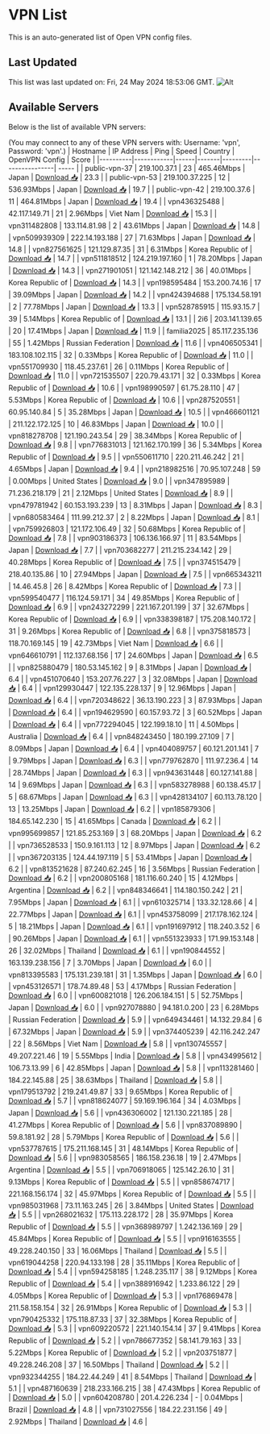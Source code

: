 # VPN List

This is an auto-generated list of Open VPN config files.

## Last Updated

This list was last updated on: Fri, 24 May 2024 18:53:06 GMT.
![Alt](https://repobeats.axiom.co/api/embed/186b98318ef1479477931607c1ad7d823f12451f.svg "Repobeats analytics image")

## Available Servers

Below is the list of available VPN servers:

(You may connect to any of these VPN servers with: Username: 'vpn', Password: 'vpn'.)
| Hostname | IP Address | Ping | Speed | Country | OpenVPN Config | Score |
|----------|------------|------|-------|---------|----------------| ----- |
| public-vpn-37 | 219.100.37.1 | 23 | 465.46Mbps | Japan | [Download 📥](./configs/server_0_JP.ovpn) | 23.3 |
| public-vpn-53 | 219.100.37.225 | 12 | 536.93Mbps | Japan | [Download 📥](./configs/server_1_JP.ovpn) | 19.7 |
| public-vpn-42 | 219.100.37.6 | 11 | 464.81Mbps | Japan | [Download 📥](./configs/server_2_JP.ovpn) | 19.4 |
| vpn436325488 | 42.117.149.71 | 21 | 2.96Mbps | Viet Nam | [Download 📥](./configs/server_3_VN.ovpn) | 15.3 |
| vpn311482808 | 133.114.81.98 | 2 | 43.61Mbps | Japan | [Download 📥](./configs/server_4_JP.ovpn) | 14.8 |
| vpn509939309 | 222.14.193.188 | 27 | 71.63Mbps | Japan | [Download 📥](./configs/server_5_JP.ovpn) | 14.8 |
| vpn827561625 | 121.129.87.35 | 31 | 6.31Mbps | Korea Republic of | [Download 📥](./configs/server_6_KR.ovpn) | 14.7 |
| vpn511818512 | 124.219.197.160 | 1 | 78.20Mbps | Japan | [Download 📥](./configs/server_7_JP.ovpn) | 14.3 |
| vpn271901051 | 121.142.148.212 | 36 | 40.01Mbps | Korea Republic of | [Download 📥](./configs/server_8_KR.ovpn) | 14.3 |
| vpn198595484 | 153.200.74.16 | 17 | 39.09Mbps | Japan | [Download 📥](./configs/server_9_JP.ovpn) | 14.2 |
| vpn424394688 | 175.134.58.191 | 2 | 77.78Mbps | Japan | [Download 📥](./configs/server_10_JP.ovpn) | 13.3 |
| vpn528785915 | 115.93.15.7 | 39 | 5.14Mbps | Korea Republic of | [Download 📥](./configs/server_11_KR.ovpn) | 13.1 |
| 2i6 | 203.141.139.65 | 20 | 17.41Mbps | Japan | [Download 📥](./configs/server_12_JP.ovpn) | 11.9 |
| familia2025 | 85.117.235.136 | 55 | 1.42Mbps | Russian Federation | [Download 📥](./configs/server_13_RU.ovpn) | 11.6 |
| vpn406505341 | 183.108.102.115 | 32 | 0.33Mbps | Korea Republic of | [Download 📥](./configs/server_14_KR.ovpn) | 11.0 |
| vpn551709930 | 118.45.237.61 | 26 | 0.11Mbps | Korea Republic of | [Download 📥](./configs/server_15_KR.ovpn) | 11.0 |
| vpn721535507 | 220.79.43.171 | 32 | 0.33Mbps | Korea Republic of | [Download 📥](./configs/server_16_KR.ovpn) | 10.6 |
| vpn198990597 | 61.75.28.110 | 47 | 5.53Mbps | Korea Republic of | [Download 📥](./configs/server_17_KR.ovpn) | 10.6 |
| vpn287520551 | 60.95.140.84 | 5 | 35.28Mbps | Japan | [Download 📥](./configs/server_18_JP.ovpn) | 10.5 |
| vpn466601121 | 211.122.172.125 | 10 | 46.83Mbps | Japan | [Download 📥](./configs/server_19_JP.ovpn) | 10.0 |
| vpn818278708 | 121.190.243.54 | 29 | 38.34Mbps | Korea Republic of | [Download 📥](./configs/server_20_KR.ovpn) | 9.8 |
| vpn776831013 | 121.162.170.199 | 36 | 5.34Mbps | Korea Republic of | [Download 📥](./configs/server_21_KR.ovpn) | 9.5 |
| vpn550611710 | 220.211.46.242 | 21 | 4.65Mbps | Japan | [Download 📥](./configs/server_22_JP.ovpn) | 9.4 |
| vpn218982516 | 70.95.107.248 | 59 | 0.00Mbps | United States | [Download 📥](./configs/server_23_US.ovpn) | 9.0 |
| vpn347895989 | 71.236.218.179 | 21 | 2.12Mbps | United States | [Download 📥](./configs/server_24_US.ovpn) | 8.9 |
| vpn479781942 | 60.153.193.239 | 13 | 8.31Mbps | Japan | [Download 📥](./configs/server_25_JP.ovpn) | 8.3 |
| vpn680583464 | 111.99.212.37 | 2 | 8.22Mbps | Japan | [Download 📥](./configs/server_26_JP.ovpn) | 8.1 |
| vpn759926803 | 121.172.106.49 | 32 | 50.68Mbps | Korea Republic of | [Download 📥](./configs/server_27_KR.ovpn) | 7.8 |
| vpn903186373 | 106.136.166.97 | 11 | 83.54Mbps | Japan | [Download 📥](./configs/server_28_JP.ovpn) | 7.7 |
| vpn703682277 | 211.215.234.142 | 29 | 40.28Mbps | Korea Republic of | [Download 📥](./configs/server_29_KR.ovpn) | 7.5 |
| vpn374515479 | 218.40.135.86 | 10 | 27.94Mbps | Japan | [Download 📥](./configs/server_30_JP.ovpn) | 7.5 |
| vpn665343211 | 14.46.45.8 | 26 | 8.42Mbps | Korea Republic of | [Download 📥](./configs/server_31_KR.ovpn) | 7.3 |
| vpn599540477 | 116.124.59.171 | 34 | 49.85Mbps | Korea Republic of | [Download 📥](./configs/server_32_KR.ovpn) | 6.9 |
| vpn243272299 | 221.167.201.199 | 37 | 32.67Mbps | Korea Republic of | [Download 📥](./configs/server_33_KR.ovpn) | 6.9 |
| vpn338398187 | 175.208.140.172 | 31 | 9.26Mbps | Korea Republic of | [Download 📥](./configs/server_34_KR.ovpn) | 6.8 |
| vpn375818573 | 118.70.169.145 | 19 | 42.73Mbps | Viet Nam | [Download 📥](./configs/server_35_VN.ovpn) | 6.6 |
| vpn646610791 | 112.137.68.156 | 17 | 24.60Mbps | Japan | [Download 📥](./configs/server_36_JP.ovpn) | 6.5 |
| vpn825880479 | 180.53.145.162 | 9 | 8.31Mbps | Japan | [Download 📥](./configs/server_37_JP.ovpn) | 6.4 |
| vpn451070640 | 153.207.76.227 | 3 | 32.08Mbps | Japan | [Download 📥](./configs/server_38_JP.ovpn) | 6.4 |
| vpn129930447 | 122.135.228.137 | 9 | 12.96Mbps | Japan | [Download 📥](./configs/server_39_JP.ovpn) | 6.4 |
| vpn720348622 | 36.13.190.223 | 3 | 87.93Mbps | Japan | [Download 📥](./configs/server_40_JP.ovpn) | 6.4 |
| vpn194629590 | 60.157.93.72 | 3 | 60.52Mbps | Japan | [Download 📥](./configs/server_41_JP.ovpn) | 6.4 |
| vpn772294045 | 122.199.18.10 | 11 | 4.50Mbps | Australia | [Download 📥](./configs/server_42_AU.ovpn) | 6.4 |
| vpn848243450 | 180.199.27.109 | 7 | 8.09Mbps | Japan | [Download 📥](./configs/server_43_JP.ovpn) | 6.4 |
| vpn404089757 | 60.121.201.141 | 7 | 9.79Mbps | Japan | [Download 📥](./configs/server_44_JP.ovpn) | 6.3 |
| vpn779762870 | 111.97.236.4 | 14 | 28.74Mbps | Japan | [Download 📥](./configs/server_45_JP.ovpn) | 6.3 |
| vpn943631448 | 60.127.141.88 | 14 | 9.69Mbps | Japan | [Download 📥](./configs/server_46_JP.ovpn) | 6.3 |
| vpn583278988 | 60.138.45.17 | 5 | 68.67Mbps | Japan | [Download 📥](./configs/server_47_JP.ovpn) | 6.3 |
| vpn428134107 | 60.113.78.120 | 13 | 13.25Mbps | Japan | [Download 📥](./configs/server_48_JP.ovpn) | 6.2 |
| vpn185879306 | 184.65.142.230 | 15 | 41.65Mbps | Canada | [Download 📥](./configs/server_49_CA.ovpn) | 6.2 |
| vpn995699857 | 121.85.253.169 | 3 | 68.20Mbps | Japan | [Download 📥](./configs/server_50_JP.ovpn) | 6.2 |
| vpn736528533 | 150.9.161.113 | 12 | 8.97Mbps | Japan | [Download 📥](./configs/server_51_JP.ovpn) | 6.2 |
| vpn367203135 | 124.44.197.119 | 5 | 53.41Mbps | Japan | [Download 📥](./configs/server_52_JP.ovpn) | 6.2 |
| vpn813521628 | 87.240.62.245 | 16 | 3.56Mbps | Russian Federation | [Download 📥](./configs/server_53_RU.ovpn) | 6.2 |
| vpn200805168 | 181.116.60.240 | 15 | 4.12Mbps | Argentina | [Download 📥](./configs/server_54_AR.ovpn) | 6.2 |
| vpn848346641 | 114.180.150.242 | 21 | 7.95Mbps | Japan | [Download 📥](./configs/server_55_JP.ovpn) | 6.1 |
| vpn610325714 | 133.32.128.66 | 4 | 22.77Mbps | Japan | [Download 📥](./configs/server_56_JP.ovpn) | 6.1 |
| vpn453758099 | 217.178.162.124 | 5 | 18.21Mbps | Japan | [Download 📥](./configs/server_57_JP.ovpn) | 6.1 |
| vpn191697912 | 118.240.3.52 | 6 | 90.26Mbps | Japan | [Download 📥](./configs/server_58_JP.ovpn) | 6.1 |
| vpn551323933 | 171.99.153.148 | 26 | 32.02Mbps | Thailand | [Download 📥](./configs/server_59_TH.ovpn) | 6.1 |
| vpn190844552 | 163.139.238.156 | 7 | 3.70Mbps | Japan | [Download 📥](./configs/server_60_JP.ovpn) | 6.0 |
| vpn813395583 | 175.131.239.181 | 31 | 1.35Mbps | Japan | [Download 📥](./configs/server_61_JP.ovpn) | 6.0 |
| vpn453126571 | 178.74.89.48 | 53 | 4.17Mbps | Russian Federation | [Download 📥](./configs/server_62_RU.ovpn) | 6.0 |
| vpn600821018 | 126.206.184.151 | 5 | 52.75Mbps | Japan | [Download 📥](./configs/server_63_JP.ovpn) | 6.0 |
| vpn927078880 | 94.181.0.200 | 23 | 6.28Mbps | Russian Federation | [Download 📥](./configs/server_64_RU.ovpn) | 5.9 |
| vpn649434461 | 14.132.29.84 | 6 | 67.32Mbps | Japan | [Download 📥](./configs/server_65_JP.ovpn) | 5.9 |
| vpn374405239 | 42.116.242.247 | 22 | 8.56Mbps | Viet Nam | [Download 📥](./configs/server_66_VN.ovpn) | 5.8 |
| vpn130745557 | 49.207.221.46 | 19 | 5.55Mbps | India | [Download 📥](./configs/server_67_IN.ovpn) | 5.8 |
| vpn434995612 | 106.73.13.99 | 6 | 42.85Mbps | Japan | [Download 📥](./configs/server_68_JP.ovpn) | 5.8 |
| vpn113281460 | 184.22.145.88 | 25 | 38.63Mbps | Thailand | [Download 📥](./configs/server_69_TH.ovpn) | 5.8 |
| vpn179513792 | 219.241.49.87 | 33 | 9.65Mbps | Korea Republic of | [Download 📥](./configs/server_70_KR.ovpn) | 5.7 |
| vpn818624077 | 59.169.196.164 | 34 | 4.03Mbps | Japan | [Download 📥](./configs/server_71_JP.ovpn) | 5.6 |
| vpn436306002 | 121.130.221.185 | 28 | 41.27Mbps | Korea Republic of | [Download 📥](./configs/server_72_KR.ovpn) | 5.6 |
| vpn837089890 | 59.8.181.92 | 28 | 5.79Mbps | Korea Republic of | [Download 📥](./configs/server_73_KR.ovpn) | 5.6 |
| vpn537787615 | 175.211.168.145 | 31 | 48.14Mbps | Korea Republic of | [Download 📥](./configs/server_74_KR.ovpn) | 5.6 |
| vpn983058565 | 186.158.236.18 | 19 | 2.47Mbps | Argentina | [Download 📥](./configs/server_75_AR.ovpn) | 5.5 |
| vpn706918065 | 125.142.26.10 | 31 | 9.13Mbps | Korea Republic of | [Download 📥](./configs/server_76_KR.ovpn) | 5.5 |
| vpn858674717 | 221.168.156.174 | 32 | 45.97Mbps | Korea Republic of | [Download 📥](./configs/server_77_KR.ovpn) | 5.5 |
| vpn985031968 | 73.11.163.245 | 26 | 3.84Mbps | United States | [Download 📥](./configs/server_78_US.ovpn) | 5.5 |
| vpn268021632 | 175.113.228.172 | 28 | 35.97Mbps | Korea Republic of | [Download 📥](./configs/server_79_KR.ovpn) | 5.5 |
| vpn368989797 | 1.242.136.169 | 29 | 45.84Mbps | Korea Republic of | [Download 📥](./configs/server_80_KR.ovpn) | 5.5 |
| vpn916163555 | 49.228.240.150 | 33 | 16.06Mbps | Thailand | [Download 📥](./configs/server_81_TH.ovpn) | 5.5 |
| vpn619044258 | 220.94.133.198 | 28 | 35.11Mbps | Korea Republic of | [Download 📥](./configs/server_82_KR.ovpn) | 5.4 |
| vpn594258185 | 1.248.235.117 | 38 | 9.12Mbps | Korea Republic of | [Download 📥](./configs/server_83_KR.ovpn) | 5.4 |
| vpn388916942 | 1.233.86.122 | 29 | 4.05Mbps | Korea Republic of | [Download 📥](./configs/server_84_KR.ovpn) | 5.3 |
| vpn176869478 | 211.58.158.154 | 32 | 26.91Mbps | Korea Republic of | [Download 📥](./configs/server_85_KR.ovpn) | 5.3 |
| vpn790425332 | 175.118.87.33 | 37 | 32.38Mbps | Korea Republic of | [Download 📥](./configs/server_86_KR.ovpn) | 5.3 |
| vpn609220572 | 221.140.154.14 | 37 | 9.41Mbps | Korea Republic of | [Download 📥](./configs/server_87_KR.ovpn) | 5.2 |
| vpn786677352 | 58.141.79.163 | 33 | 5.22Mbps | Korea Republic of | [Download 📥](./configs/server_88_KR.ovpn) | 5.2 |
| vpn203751877 | 49.228.246.208 | 37 | 16.50Mbps | Thailand | [Download 📥](./configs/server_89_TH.ovpn) | 5.2 |
| vpn932344255 | 184.22.44.249 | 41 | 8.54Mbps | Thailand | [Download 📥](./configs/server_90_TH.ovpn) | 5.1 |
| vpn487160639 | 218.233.166.215 | 38 | 47.43Mbps | Korea Republic of | [Download 📥](./configs/server_91_KR.ovpn) | 5.0 |
| vpn604208780 | 201.4.226.234 | - | 0.04Mbps | Brazil | [Download 📥](./configs/server_92_BR.ovpn) | 4.8 |
| vpn731027556 | 184.22.231.156 | 49 | 2.92Mbps | Thailand | [Download 📥](./configs/server_93_TH.ovpn) | 4.6 |
